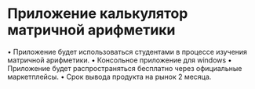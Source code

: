 # Приложение калькулятор матричной арифметики
•	Приложение будет использоваться студентами в процессе изучения матричной арифметики.
•	Консольное приложение для windows
•	Приложение будет распространяться бесплатно через официальные маркетплейсы.
•	Срок вывода продукта на рынок 2 месяца.
